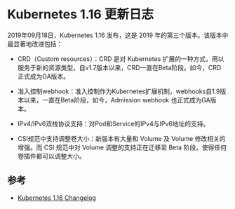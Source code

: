 # Kubernetes 1.16 更新日志

2019年09月18日，Kubernetes 1.16 发布，这是 2019 年的第三个版本。该版本中最显著地改进包括：

- CRD（Custom resources）：CRD 是对 Kubernetes 扩展的一种方式，用以服务于新的资源类型，自v1.7版本以来，CRD一直在Beta阶段。如今，CRD 正式成为GA版本。

- 准入控制webhook：准入控制作为Kubernetes扩展机制，webhooks自1.9版本以来，一直在Beta阶段，如今，Admission webhook 也正式成为GA版本。

- IPv4/IPv6双栈协议支持：对Pod和Service的IPv4与IPv6地址的支持。

- CSI规范中支持调整卷大小：新版本有大量和 Volume 及 Volume 修改相关的增强。而 CSI 规范中对 Volume 调整的支持正在迁移至 Beta 阶段，使得任何卷插件都可以调整大小。

## 参考
- [Kubernetes 1.16 Changelog](https://github.com/kubernetes/kubernetes/blob/master/CHANGELOG-1.16.md)
